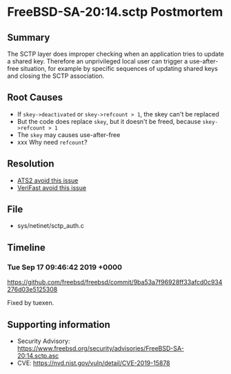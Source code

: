 # FreeBSD-SA-20:14.sctp Postmortem

## Summary

The SCTP layer does improper checking when an application tries to update a shared key.  Therefore an unprivileged local user can trigger a use-after-free situation, for example by specific sequences of updating shared keys and closing the SCTP association.

## Root Causes

* If `skey->deactivated` or `skey->refcount > 1`, the skey can't be replaced
* But the code does replace `skey`, but it doesn't be freed, because `skey->refcount > 1`
* The `skey` may causes use-after-free
* xxx Why need `refcount`?

## Resolution

* [ATS2 avoid this issue](./Resolution/ATS2)
* [VeriFast avoid this issue](./Resolution/VeriFast)

## File

* sys/netinet/sctp_auth.c

## Timeline

### Tue Sep 17 09:46:42 2019 +0000

https://github.com/freebsd/freebsd/commit/9ba53a7f96928ff33afcd0c934276d03e5125308

Fixed by tuexen.

## Supporting information

* Security Advisory: https://www.freebsd.org/security/advisories/FreeBSD-SA-20:14.sctp.asc
* CVE: https://nvd.nist.gov/vuln/detail/CVE-2019-15878
